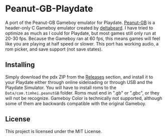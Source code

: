 # Peanut-GB-Playdate
A port of the Peanut-GB Gameboy emulator for Playdate. [Peanut-GB](https://github.com/deltabeard/Peanut-GB) is a header-only C Gameboy emulator created by [deltabeard](https://github.com/deltabeard). I have tried to optimize as much as I could for Playdate, but most games still only run at 20-30 fps. Because the Gameboy ran at 60 fps, this means games will feel like you are playing at half speed or slower. This port has working audio, a rom picker, and save support (not save states).

## Installing
Simply download the pdx ZIP from the [Releases](https://github.com/timheigames/Peanut-GB-Playdate/releases) section, and install it to your Playdate either through online sideloading or through USB and the Playdate Simulator. You will have to install roms to the `Data/com.timhei.peanutGB` folder. Roms must end in ".gb" or ".gbc", or they will not be recognize. Gameboy Color is technically not supported, although some of them are backwards compatible with the original Gameboy.

## License
This project is licensed under the MIT License.
